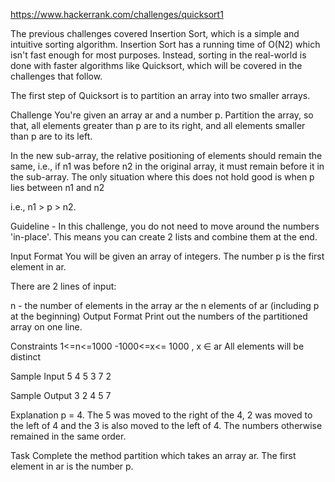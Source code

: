 https://www.hackerrank.com/challenges/quicksort1

The previous challenges covered Insertion Sort, which is a simple and intuitive sorting algorithm. Insertion Sort has a running time of O(N2) which isn't fast enough for most purposes. Instead, sorting in the real-world is done with faster algorithms like Quicksort, which will be covered in the challenges that follow.

The first step of Quicksort is to partition an array into two smaller arrays.

Challenge 
You're given an array ar and a number p. Partition the array, so that, all elements greater than p are to its right, and all elements smaller than p are to its left.

In the new sub-array, the relative positioning of elements should remain the same, i.e., if n1 was before n2 in the original array, it must remain before it in the sub-array. The only situation where this does not hold good is when p lies between n1 and n2

i.e., n1 > p > n2.

Guideline - In this challenge, you do not need to move around the numbers 'in-place'. This means you can create 2 lists and combine them at the end.

Input Format 
You will be given an array of integers. The number p is the first element in ar.

There are 2 lines of input:

n - the number of elements in the array ar
the n elements of ar (including p at the beginning)
Output Format 
Print out the numbers of the partitioned array on one line.

Constraints 
1<=n<=1000 
-1000<=x<= 1000 , x ∈ ar 
All elements will be distinct

Sample Input 
5 
4 5 3 7 2

Sample Output 
3 2 4 5 7

Explanation 
p = 4. The 5 was moved to the right of the 4, 2 was moved to the left of 4 and the 3 is also moved to the left of 4. The numbers otherwise remained in the same order.

Task 
Complete the method partition which takes an array ar. The first element in ar is the number p.